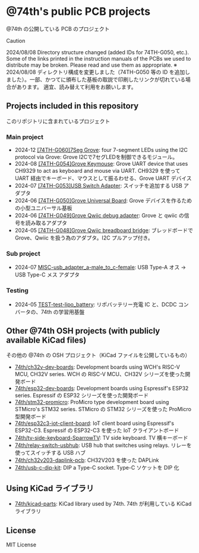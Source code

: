 # @74th's public PCB projects

@74th の公開している PCB のプロジェクト

> [!Caution]
> 2024/08/08 Directory structure changed (added IDs for 74TH-G050, etc.). Some of the links printed in the instruction manuals of the PCBs we used to distribute may be broken. Please read and use them as appropriate.
> ※ 2024/08/08 ディレクトリ構成を変更しました（74TH-G050 等の ID を追加しました）。一部、かつてに頒布した基板の取説で印刷したリンクが切れている場合があります。 適宜、読み替えて利用をお願いします。


## Projects included in this repository

このリポジトリに含まれているプロジェクト

### Main project

- 2024-12 [[74TH-G060]7Seg Grove](./74TH-G060-7seg-grove/): four 7-segment LEDs using the I2C protocol via Grove: Grove I2Cで7セグLEDを制御できるモジュール。
- 2024-08 [[74TH-G054]Grove Keymouse](./74TH-G054-grove_keymouse/): Grove UART device that uses CH9329 to act as keyboard and mouse via UART. CH9329 を使って UART 経由でキーボード、マウスとして振るわせる、Grove UART デバイス
- 2024-07 [[74TH-G053]USB Switch Adapter](./74TH-G053-usb_switch_adapter/): スイッチを追加する USB アダプタ
- 2024-06 [[74TH-G050]Grove Universal Board](./74TH-G050-grove_universal_board/): Grove デバイスを作るための小型ユニバーサル基板
- 2024-06 [[74TH-G049]Grove Qwiic debug adapter](./74TH-G049-grove_qwiic_debug_adapter/): Grove と qwiic の信号を読み取るアダプタ
- 2024-05 [[74TH-G048]Grove Qwiic breadboard bridge](./74TH-G048-grove_qwiic_breadboard_bridge/): ブレッドボードで Grove、Qwiic を扱う為のアダプタ。I2C プルアップ付き。

### Sub project

- 2024-07 [MISC-usb_adapter_a-male_to_c-female](./MISC-usb_adapter_a-male_to_c-female/): USB Type-A オス → USB Type-C メス アダプタ

### Testing

- 2024-05 [TEST-test-lipo_battery](./TEST-test-lipo_battery/): リポバッテリー充電 IC と、DCDC コンバータの、74th の学習用基盤

##  Other @74th OSH projects (with publicly available KiCad files)

その他の @74th の OSH プロジェクト（KiCad ファイルを公開しているもの）

- [74th/ch32v-dev-boards](https://github.com/74th/ch32v-dev-boards): Development boards using WCH's RISC-V MCU, CH32V series. WCH の RISC-V MCU、CH32V シリーズを使った開発ボード
- [74th/esp32-dev-boards](https://github.com/74th/esp32-dev-boards): Development boards using Espressif's ESP32 series. Espressif の ESP32 シリーズを使った開発ボード
- [74th/stm32-promicro](https://github.com/74th/stm32-promicro): ProMicro type development board using STMicro's STM32 series. STMicro の STM32 シリーズを使った ProMicro 型開発ボード
- [74th/esp32c3-iot-client-board](https://github.com/74th/esp32c3-iot-client-board): IoT client board using Espressif's ESP32-C3. Espressif の ESP32-C3 を使った IoT クライアントボード
- [74th/tv-side-keyboard-SparrowTV](https://github.com/74th/tv-side-keyboard-SparrowTV):  TV side keyboard. TV 横キーボード
- [74th/relay-switch-usbhub](https://github.com/74th/relay-switch-usbhub): USB hub that switches using relays. リレーを使ってスイッチする USB ハブ
- [74th/ch32v203-daplink-pcb](https://github.com/74th/ch32v203-daplink-pcb): CH32V203 を使った DAPLink
- [74th/usb-c-dip-kit](https://github.com/74th/usb-c-dip-kit):  DIP a Type-C socket. Type-C ソケットを DIP 化

## Using KiCad ライブラリ

- [74th/kicad-parts](https://github.com/74th/74th-kicad-parts): KiCad library used by 74th. 74th が利用している KiCad ライブラリ

## License

MIT License

